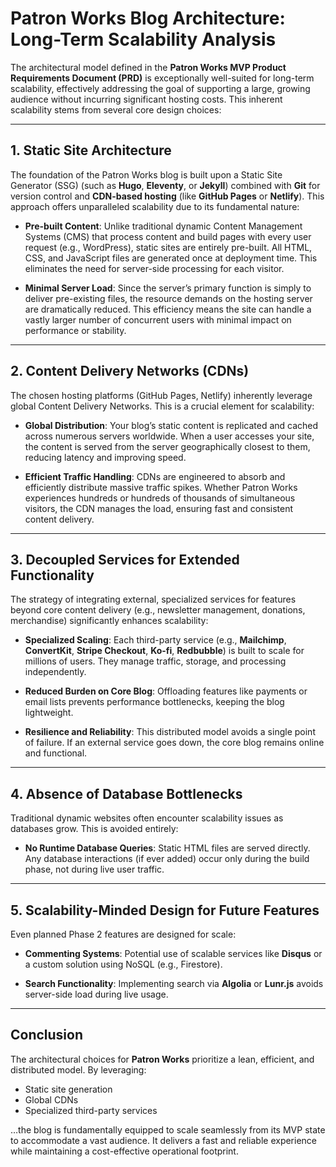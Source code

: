 # Patron Works Blog Architecture: Long-Term Scalability Analysis

The architectural model defined in the **Patron Works MVP Product Requirements Document (PRD)** is exceptionally well-suited for long-term scalability, effectively addressing the goal of supporting a large, growing audience without incurring significant hosting costs. This inherent scalability stems from several core design choices:

---

## 1. Static Site Architecture

The foundation of the Patron Works blog is built upon a Static Site Generator (SSG) (such as **Hugo**, **Eleventy**, or **Jekyll**) combined with **Git** for version control and **CDN-based hosting** (like **GitHub Pages** or **Netlify**). This approach offers unparalleled scalability due to its fundamental nature:

- **Pre-built Content**: Unlike traditional dynamic Content Management Systems (CMS) that process content and build pages with every user request (e.g., WordPress), static sites are entirely pre-built. All HTML, CSS, and JavaScript files are generated once at deployment time. This eliminates the need for server-side processing for each visitor.

- **Minimal Server Load**: Since the server’s primary function is simply to deliver pre-existing files, the resource demands on the hosting server are dramatically reduced. This efficiency means the site can handle a vastly larger number of concurrent users with minimal impact on performance or stability.

---

## 2. Content Delivery Networks (CDNs)

The chosen hosting platforms (GitHub Pages, Netlify) inherently leverage global Content Delivery Networks. This is a crucial element for scalability:

- **Global Distribution**: Your blog’s static content is replicated and cached across numerous servers worldwide. When a user accesses your site, the content is served from the server geographically closest to them, reducing latency and improving speed.

- **Efficient Traffic Handling**: CDNs are engineered to absorb and efficiently distribute massive traffic spikes. Whether Patron Works experiences hundreds or hundreds of thousands of simultaneous visitors, the CDN manages the load, ensuring fast and consistent content delivery.

---

## 3. Decoupled Services for Extended Functionality

The strategy of integrating external, specialized services for features beyond core content delivery (e.g., newsletter management, donations, merchandise) significantly enhances scalability:

- **Specialized Scaling**: Each third-party service (e.g., **Mailchimp**, **ConvertKit**, **Stripe Checkout**, **Ko-fi**, **Redbubble**) is built to scale for millions of users. They manage traffic, storage, and processing independently.

- **Reduced Burden on Core Blog**: Offloading features like payments or email lists prevents performance bottlenecks, keeping the blog lightweight.

- **Resilience and Reliability**: This distributed model avoids a single point of failure. If an external service goes down, the core blog remains online and functional.

---

## 4. Absence of Database Bottlenecks

Traditional dynamic websites often encounter scalability issues as databases grow. This is avoided entirely:

- **No Runtime Database Queries**: Static HTML files are served directly. Any database interactions (if ever added) occur only during the build phase, not during live user traffic.

---

## 5. Scalability-Minded Design for Future Features

Even planned Phase 2 features are designed for scale:

- **Commenting Systems**: Potential use of scalable services like **Disqus** or a custom solution using NoSQL (e.g., Firestore).

- **Search Functionality**: Implementing search via **Algolia** or **Lunr.js** avoids server-side load during live usage.

---

## Conclusion

The architectural choices for **Patron Works** prioritize a lean, efficient, and distributed model. By leveraging:

- Static site generation  
- Global CDNs  
- Specialized third-party services  

…the blog is fundamentally equipped to scale seamlessly from its MVP state to accommodate a vast audience. It delivers a fast and reliable experience while maintaining a cost-effective operational footprint.


